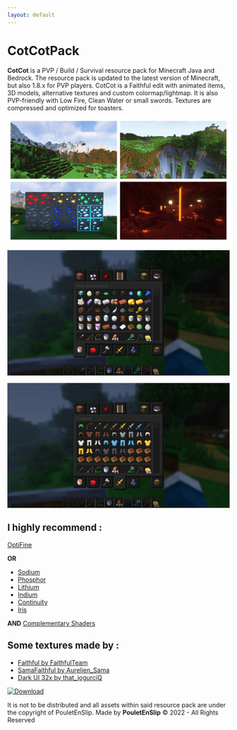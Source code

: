 ```yaml
---
layout: default
---
```


# CotCotPack

**CotCot** is a PVP / Build / Survival resource pack for Minecraft Java and Bedrock. The resource pack is updated to the latest version of Minecraft, but also 1.8.x for PVP players. CotCot is a Faithful edit with animated items, 3D models, alternative textures and custom colormap/lightmap. It is also PVP-friendly with Low Fire, Clean Water or small swords. Textures are compressed and optimized for toasters.

![0](img/0.png)

![1](img/1.png)

![2](img/2.png)

## I highly recommend :

[OptiFine](https://www.optifine.net/home)

**OR**
* [Sodium](https://www.curseforge.com/minecraft/mc-mods/sodium)
* [Phosphor](https://www.curseforge.com/minecraft/mc-mods/phosphor)
* [Lithium](https://www.curseforge.com/minecraft/mc-mods/lithium)
* [Indium](https://www.curseforge.com/minecraft/mc-mods/indium/files)
* [Continuity](https://www.curseforge.com/minecraft/mc-mods/continuity/files)
* [Iris](https://www.curseforge.com/minecraft/mc-mods/irisshaders)

**AND**
[Complementary Shaders](https://www.curseforge.com/minecraft/customization/complementary-shaders)

## Some textures made by :

* [Faithful by FaithfulTeam](https://faithful.team)
* [SamaFaithful by Aurelien_Sama](https://www.youtube.com/channel/UCM2e9ub5nKQIvYbIPxSTbOg)
* [Dark UI 32x by that_jogurciQ](https://www.curseforge.com/minecraft/texture-packs/dark-ui-32x)

[![Download](https://www.pngall.com/wp-content/uploads/2/Downloadable-PDF-Button-PNG-Image.png)](https://github.com/PouletEnSlip/CotCotPack/releases)

It is not to be distributed and all assets within said resource pack are under the copyright of PouletEnSlip.
Made by **PouletEnSlip** © 2022 - All Rights Reserved
